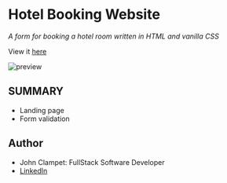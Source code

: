 # Hotel Booking Website

*A form for booking a hotel room*
*written in HTML and vanilla CSS*

View it [here](google.com)

![preview]('./src/preview.png')

## SUMMARY

- Landing page
- Form validation

## Author
- John Clampet: FullStack Software Developer
- [LinkedIn](https://www.linkedin.com/in/john-clampet-264007122/)